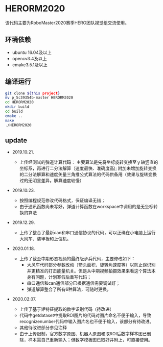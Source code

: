 # HERORM2020
该代码主要为RoboMaster2020赛季HERO团队视觉组交流使用。

## 环境依赖
- ubuntu 16.04及以上
- opencv3.4及以上
- cmake3.5.1及以上

## 编译运行
```sh
git clone ${this project}
mv p_5c39354b-master HERORM2020
cd HERORM2020
mkdir build
cd build
cmake ..
make
./HERORM2020
```

## update
- 2019.10.21.
    - 上传经测试的弹道计算代码：
      主要算法是先将坐标旋转变换至ｙ轴竖直的坐标系，再进行二分法解算（速度最快、准确度高);
      附加未增加旋转变换的二分法解算和速度矢量三角推公式算法的代码供备用（效果与旋转变换过的无明显差异，解算速度较慢）
      
- 2019.10.23.
    - 按照编程规范修改代码格式，保证编译无错；
    - 由于通讯函数尚未写好，弹道计算函数在workspace中调用的是无坐标转换的算法
    
- 2019.12.29.
    - 上传了整合了最新can和串口通信协议的代码，可以正确在小电脑上运行大风车、装甲板和上位机。
    
- 2020.01.18.
    - 上传了截至中期形态视频的最终版步兵代码，主要修改如下：
      - 大风车代码部分参数改动（箭头面积、旋转角速度等）以防止误识别并更精准的打击能量机关。但是从中期视频拍摄效果来看这个算法本身有问题，计划寒假后重写代码；
      - 串口通信和can通信部分已根据通信需要调试好；
      - 弹道解算整合了所有6种算法，可随时更换。
- 2020.02.07.
    - 上传了基于矩特征提取的数字识别代码（待改进）
    - 代码中getdataset中提取ROI图片的代码对图片命名不便于输入，导致recognizenumber代码中输入图片名也不便于输入，该部分有待改进。
    - 其他待改进部分参见注释
    - 由于上传限制，官方数字原图、机器人原图和取ROI后数字样本图已删除，样本需自己重新输入；但数字模板图已取好并附上，可直接使用。

